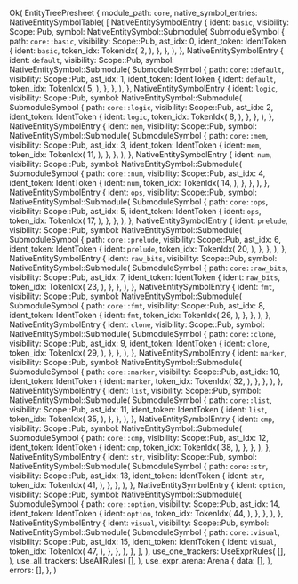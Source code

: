 Ok(
    EntityTreePresheet {
        module_path: `core`,
        native_symbol_entries: NativeEntitySymbolTable(
            [
                NativeEntitySymbolEntry {
                    ident: `basic`,
                    visibility: Scope::Pub,
                    symbol: NativeEntitySymbol::Submodule(
                        SubmoduleSymbol {
                            path: `core::basic`,
                            visibility: Scope::Pub,
                            ast_idx: 0,
                            ident_token: IdentToken {
                                ident: `basic`,
                                token_idx: TokenIdx(
                                    2,
                                ),
                            },
                        },
                    ),
                },
                NativeEntitySymbolEntry {
                    ident: `default`,
                    visibility: Scope::Pub,
                    symbol: NativeEntitySymbol::Submodule(
                        SubmoduleSymbol {
                            path: `core::default`,
                            visibility: Scope::Pub,
                            ast_idx: 1,
                            ident_token: IdentToken {
                                ident: `default`,
                                token_idx: TokenIdx(
                                    5,
                                ),
                            },
                        },
                    ),
                },
                NativeEntitySymbolEntry {
                    ident: `logic`,
                    visibility: Scope::Pub,
                    symbol: NativeEntitySymbol::Submodule(
                        SubmoduleSymbol {
                            path: `core::logic`,
                            visibility: Scope::Pub,
                            ast_idx: 2,
                            ident_token: IdentToken {
                                ident: `logic`,
                                token_idx: TokenIdx(
                                    8,
                                ),
                            },
                        },
                    ),
                },
                NativeEntitySymbolEntry {
                    ident: `mem`,
                    visibility: Scope::Pub,
                    symbol: NativeEntitySymbol::Submodule(
                        SubmoduleSymbol {
                            path: `core::mem`,
                            visibility: Scope::Pub,
                            ast_idx: 3,
                            ident_token: IdentToken {
                                ident: `mem`,
                                token_idx: TokenIdx(
                                    11,
                                ),
                            },
                        },
                    ),
                },
                NativeEntitySymbolEntry {
                    ident: `num`,
                    visibility: Scope::Pub,
                    symbol: NativeEntitySymbol::Submodule(
                        SubmoduleSymbol {
                            path: `core::num`,
                            visibility: Scope::Pub,
                            ast_idx: 4,
                            ident_token: IdentToken {
                                ident: `num`,
                                token_idx: TokenIdx(
                                    14,
                                ),
                            },
                        },
                    ),
                },
                NativeEntitySymbolEntry {
                    ident: `ops`,
                    visibility: Scope::Pub,
                    symbol: NativeEntitySymbol::Submodule(
                        SubmoduleSymbol {
                            path: `core::ops`,
                            visibility: Scope::Pub,
                            ast_idx: 5,
                            ident_token: IdentToken {
                                ident: `ops`,
                                token_idx: TokenIdx(
                                    17,
                                ),
                            },
                        },
                    ),
                },
                NativeEntitySymbolEntry {
                    ident: `prelude`,
                    visibility: Scope::Pub,
                    symbol: NativeEntitySymbol::Submodule(
                        SubmoduleSymbol {
                            path: `core::prelude`,
                            visibility: Scope::Pub,
                            ast_idx: 6,
                            ident_token: IdentToken {
                                ident: `prelude`,
                                token_idx: TokenIdx(
                                    20,
                                ),
                            },
                        },
                    ),
                },
                NativeEntitySymbolEntry {
                    ident: `raw_bits`,
                    visibility: Scope::Pub,
                    symbol: NativeEntitySymbol::Submodule(
                        SubmoduleSymbol {
                            path: `core::raw_bits`,
                            visibility: Scope::Pub,
                            ast_idx: 7,
                            ident_token: IdentToken {
                                ident: `raw_bits`,
                                token_idx: TokenIdx(
                                    23,
                                ),
                            },
                        },
                    ),
                },
                NativeEntitySymbolEntry {
                    ident: `fmt`,
                    visibility: Scope::Pub,
                    symbol: NativeEntitySymbol::Submodule(
                        SubmoduleSymbol {
                            path: `core::fmt`,
                            visibility: Scope::Pub,
                            ast_idx: 8,
                            ident_token: IdentToken {
                                ident: `fmt`,
                                token_idx: TokenIdx(
                                    26,
                                ),
                            },
                        },
                    ),
                },
                NativeEntitySymbolEntry {
                    ident: `clone`,
                    visibility: Scope::Pub,
                    symbol: NativeEntitySymbol::Submodule(
                        SubmoduleSymbol {
                            path: `core::clone`,
                            visibility: Scope::Pub,
                            ast_idx: 9,
                            ident_token: IdentToken {
                                ident: `clone`,
                                token_idx: TokenIdx(
                                    29,
                                ),
                            },
                        },
                    ),
                },
                NativeEntitySymbolEntry {
                    ident: `marker`,
                    visibility: Scope::Pub,
                    symbol: NativeEntitySymbol::Submodule(
                        SubmoduleSymbol {
                            path: `core::marker`,
                            visibility: Scope::Pub,
                            ast_idx: 10,
                            ident_token: IdentToken {
                                ident: `marker`,
                                token_idx: TokenIdx(
                                    32,
                                ),
                            },
                        },
                    ),
                },
                NativeEntitySymbolEntry {
                    ident: `list`,
                    visibility: Scope::Pub,
                    symbol: NativeEntitySymbol::Submodule(
                        SubmoduleSymbol {
                            path: `core::list`,
                            visibility: Scope::Pub,
                            ast_idx: 11,
                            ident_token: IdentToken {
                                ident: `list`,
                                token_idx: TokenIdx(
                                    35,
                                ),
                            },
                        },
                    ),
                },
                NativeEntitySymbolEntry {
                    ident: `cmp`,
                    visibility: Scope::Pub,
                    symbol: NativeEntitySymbol::Submodule(
                        SubmoduleSymbol {
                            path: `core::cmp`,
                            visibility: Scope::Pub,
                            ast_idx: 12,
                            ident_token: IdentToken {
                                ident: `cmp`,
                                token_idx: TokenIdx(
                                    38,
                                ),
                            },
                        },
                    ),
                },
                NativeEntitySymbolEntry {
                    ident: `str`,
                    visibility: Scope::Pub,
                    symbol: NativeEntitySymbol::Submodule(
                        SubmoduleSymbol {
                            path: `core::str`,
                            visibility: Scope::Pub,
                            ast_idx: 13,
                            ident_token: IdentToken {
                                ident: `str`,
                                token_idx: TokenIdx(
                                    41,
                                ),
                            },
                        },
                    ),
                },
                NativeEntitySymbolEntry {
                    ident: `option`,
                    visibility: Scope::Pub,
                    symbol: NativeEntitySymbol::Submodule(
                        SubmoduleSymbol {
                            path: `core::option`,
                            visibility: Scope::Pub,
                            ast_idx: 14,
                            ident_token: IdentToken {
                                ident: `option`,
                                token_idx: TokenIdx(
                                    44,
                                ),
                            },
                        },
                    ),
                },
                NativeEntitySymbolEntry {
                    ident: `visual`,
                    visibility: Scope::Pub,
                    symbol: NativeEntitySymbol::Submodule(
                        SubmoduleSymbol {
                            path: `core::visual`,
                            visibility: Scope::Pub,
                            ast_idx: 15,
                            ident_token: IdentToken {
                                ident: `visual`,
                                token_idx: TokenIdx(
                                    47,
                                ),
                            },
                        },
                    ),
                },
            ],
        ),
        use_one_trackers: UseExprRules(
            [],
        ),
        use_all_trackers: UseAllRules(
            [],
        ),
        use_expr_arena: Arena {
            data: [],
        },
        errors: [],
    },
)
